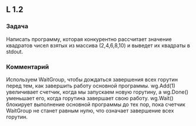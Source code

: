## L 1.2

### Задача
Написать программу, которая конкурентно рассчитает значение квадратов чисел взятых из массива (2,4,6,8,10) и выведет их квадраты в stdout.

### Комментарий
Используем WaitGroup, чтобы дождаться завершения всех горутин перед тем, как завершить работу основной программы. wg.Add(1) увеличивает счетчик, когда мы запускаем новую горутину, а wg.Done() уменьшает его, когда горутина завершает свою работу.
wg.Wait() блокирует выполнение основной программы до тех пор, пока счетчик WaitGroup не станет равным нулю, что означает завершение всех горутин.
